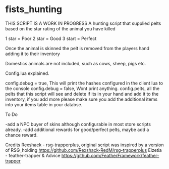 # fists_hunting
THIS SCRIPT IS A WORK IN PROGRESS
A hunting script that supplied pelts based on the star rating of the animal you have killed

1 star = Poor
2 star = Good
3 start = Perfect

Once the animal is skinned the pelt is removed from the players hand adding it to their inventory

Domestics animals are not included, such as cows, sheep, pigs etc.

Config.lua explained.

config.debug = true, This will print the hashes configured in the client lua to the console
config.debug = false, Wont print anything.
config.pelts, all the pelts that this script will see and delete if its in your hand and add it to the inventory, if you add more please make sure you add the additional items into your items table in your databse.



To Do

-add a NPC buyer of skins although configurable in most store scripts already.
-add additional rewards for good/perfect pelts, maybe add a chance reward.

Credits
Rexshack - rsg-trapperplus, original script was inspired by a version of RSG_holding https://github.com/Rexshack-RedM/rsg-trapperplus
Elzetia - feather-trapper & Advice  https://github.com/FeatherFramework/feather-trapper

